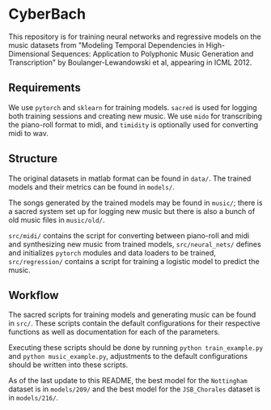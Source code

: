 # CyberBach

This repository is for training neural networks and regressive models on the music datasets from "Modeling Temporal Dependencies in High-Dimensional Sequences: Application to Polyphonic Music Generation and Transcription" by Boulanger-Lewandowski et al, appearing in ICML 2012.

## Requirements

We use `pytorch` and `sklearn` for training models. `sacred` is used for logging both training sessions and creating new music. We use `mido` for transcribing the piano-roll format to midi, and `timidity` is optionally used for converting midi to wav.

## Structure

The original datasets in matlab format can be found in `data/`. The trained models and their metrics can be found in `models/`.

The songs generated by the trained models may be found in `music/`; there is a sacred system set up for logging new music but there is also a bunch of old music files in `music/old/`.

`src/midi/` contains the script for converting between piano-roll and midi and synthesizing new music from trained models, `src/neural_nets/` defines and initializes `pytorch` modules and data loaders to be trained, `src/regression/` contains a script for training a logistic model to predict the music.

## Workflow

The sacred scripts for training models and generating music can be found in `src/`. These scripts contain the default configurations for their respective functions as well as documentation for each of the parameters.

Executing these scripts should be done by running `python train_example.py` and `python music_example.py`, adjustments to the default configurations should be written into these scripts.

As of the last update to this README, the best model for the `Nottingham` dataset is in `models/209/` and the best model for the `JSB_Chorales` dataset is in `models/216/`.
